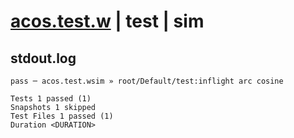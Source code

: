 # [acos.test.w](../../../../../../tests/sdk_tests/math/acos.test.w) | test | sim

## stdout.log
```log
pass ─ acos.test.wsim » root/Default/test:inflight arc cosine

Tests 1 passed (1)
Snapshots 1 skipped
Test Files 1 passed (1)
Duration <DURATION>
```

